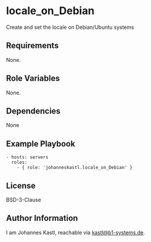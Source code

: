 locale_on_Debian
=========

Create and set the locale on Debian/Ubuntu systems

Requirements
------------

None.

Role Variables
--------------

None.

Dependencies
------------

None

Example Playbook
----------------

    - hosts: servers
      roles:
        - { role: 'johanneskastl.locale_on_Debian' }

License
-------

BSD-3-Clause

Author Information
------------------

I am Johannes Kastl, reachable via kastl@b1-systems.de.

